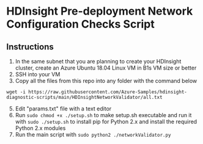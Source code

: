 # HDInsight Pre-deployment Network Configuration Checks Script 

## Instructions
1. In the same subnet that you are planning to create your HDInsight cluster, create an Azure Ubuntu 18.04 Linux VM in B1s VM size or better
2. SSH into your VM
3. Copy all the files from this repo into any folder with the command below

`wget -i https://raw.githubusercontent.com/Azure-Samples/hdinsight-diagnostic-scripts/main/HDInsightNetworkValidator/all.txt`

5. Edit "params.txt" file with a text editor
6. Run `sudo chmod +x ./setup.sh` to make setup.sh executable and run it with `sudo ./setup.sh` to install pip for Python 2.x and install the required Python 2.x modules
7. Run the main script with `sudo python2 ./networkValidator.py`
